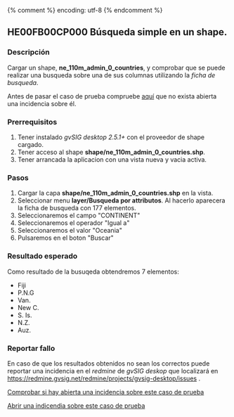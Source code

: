 {% comment %} encoding: utf-8 {% endcomment %}

## HE00FB00CP000 Búsqueda simple en un shape.

### Descripción

Cargar un shape, **ne_110m_admin_0_countries**, y comprobar que se puede realizar una
busqueda sobre una de sus columnas utilizando la *ficha de busqueda*. 

Antes de pasar el caso de prueba compruebe [aquí](https://redmine.gvsig.net/redmine/projects/gvsig-desktop/issues?utf8=%E2%9C%93&set_filter=1&f%5B%5D=status_id&op%5Bstatus_id%5D=o&f%5B%5D=subject&op%5Bsubject%5D=%7E&v%5Bsubject%5D%5B%5D=HE00FB00CP000&f%5B%5D=&c%5B%5D=tracker&c%5B%5D=status&c%5B%5D=priority&c%5B%5D=subject&c%5B%5D=assigned_to&c%5B%5D=updated_on&group_by=)
 que no exista abierta una incidencia sobre él.

### Prerrequisitos

1. Tener instalado *gvSIG desktop 2.5.1+* con el proveedor de shape cargado.
2. Tener acceso al shape **shape/ne_110m_admin_0_countries.shp**.
3. Tener arrancada la aplicacion con una vista nueva y vacia activa.

### Pasos

1. Cargar la capa **shape/ne_110m_admin_0_countries.shp** en la vista.
2. Seleccionar menu **layer/Busqueda por attributos**. Al hacerlo
   aparecera la ficha de busqueda con 177 elementos.
3. Seleccionaremos el campo "CONTINENT"
4. Seleccionaremos el operador "Igual a"
5. Seleccionaremos el valor "Oceania"
6. Pulsaremos en el boton "Buscar"

### Resultado esperado

Como resultado de la busuqeda obtendremos 7 elementos:
- Fiji
- P.N.G
- Van.
- New C.
- S. Is.
- N.Z.
- Auz.

### Reportar fallo

En caso de que los resultados obtenidos no sean los correctos puede reportar
una incidencia en el *redmine* de *gvSIG deskop* que localizará en 
https://redmine.gvsig.net/redmine/projects/gvsig-desktop/issues .

[Comprobar si hay abierta una incidencia sobre este caso de prueba](https://redmine.gvsig.net/redmine/projects/gvsig-desktop/issues?utf8=%E2%9C%93&set_filter=1&f%5B%5D=status_id&op%5Bstatus_id%5D=o&f%5B%5D=subject&op%5Bsubject%5D=%7E&v%5Bsubject%5D%5B%5D=HE00FB00CP000&f%5B%5D=&c%5B%5D=tracker&c%5B%5D=status&c%5B%5D=priority&c%5B%5D=subject&c%5B%5D=assigned_to&c%5B%5D=updated_on&group_by=)

[Abrir una indicendia sobre este caso de prueba](https://redmine.gvsig.net/redmine/projects/gvsig-desktop/issues/new?issue[subject]=HE00FB00CP000+Busqueda+simple+en+un+shape)



